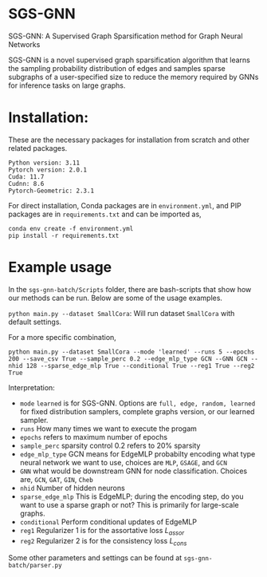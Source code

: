 # SGS-GNN

SGS-GNN: A Supervised Graph Sparsification method for Graph Neural Networks

SGS-GNN is a novel supervised graph sparsification algorithm that learns the sampling probability distribution of edges and samples sparse subgraphs of a user-specified size to reduce the memory required by GNNs for inference tasks on large graphs.

# Installation:

These are the necessary packages for installation from scratch and other related packages.

```
Python version: 3.11
Pytorch version: 2.0.1
Cuda: 11.7
Cudnn: 8.6
Pytorch-Geometric: 2.3.1
```

For direct installation, Conda packages are in `environment.yml`, and PIP packages are in `requirements.txt` and can be imported as,

```
conda env create -f environment.yml
pip install -r requirements.txt
```

# Example usage

In the `sgs-gnn-batch/Scripts` folder, there are bash-scripts that show how our methods can be run. Below are some of the usage examples.

`python main.py --dataset SmallCora`: Will run dataset `SmallCora` with default settings.

For a more specific combination,

`python main.py --dataset SmallCora --mode 'learned' --runs 5 --epochs 200 --save_csv True --sample_perc 0.2 --edge_mlp_type GCN --GNN GCN --nhid 128 --sparse_edge_mlp True --conditional True --reg1 True --reg2 True`


Interpretation:

- `mode` `learned` is for SGS-GNN. Options are `full, edge, random, learned` for fixed distribution samplers, complete graphs version, or our learned sampler.
- `runs` How many times we want to execute the progam
- `epochs` refers to maximum number of epochs
- `sample_perc` sparsity control 0.2 refers to 20% sparsity
- `edge_mlp_type` GCN means for EdgeMLP probabilty encoding what type neural network we want to use, choices are `MLP`, `GSAGE`, and `GCN`
- `GNN` what would be downstream GNN for node classification. Choices are, `GCN`, `GAT`, `GIN`, `Cheb`
- `nhid` Number of hidden neurons
- `sparse_edge_mlp` This is EdgeMLP; during the encoding step, do you want to use a sparse graph or not? This is primarily for large-scale graphs.
- `conditional` Perform conditional updates of EdgeMLP
- `reg1` Regularizer 1 is for the assortative loss $L_{assor}$
- `reg2` Regularizer 2 is for the consistency loss $L_{cons}$

Some other parameters and settings can be found at `sgs-gnn-batch/parser.py`



